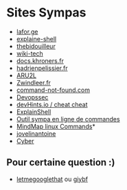 # Sites Sympas

- [lafor.ge](https://lafor.ge)
- [explaine-shell](https://explainshell.com/)
- [thebidouilleur](https://thebidouilleur.xyz)
- [wiki-tech](https://wiki-tech.io)
- [docs.khroners.fr](https://docs.khroners.fr/)
- [hadrienpelissier.fr](https://cours.hadrienpelissier.fr/)
- [ARU2L](https://www.youtube.com/channel/UCNgXQ0-c5VXxSYit5srUKmA)
- [Zwindleer.fr](https://blog.zwindler.fr/)
- [command-not-found.com](https://command-not-found.com)
- [Devopssec](https://devopssec.fr/)
- [devHints.io / cheat cheat](https://devhints.io/)
- [ExplainShell](https://www.explainshell.com/)
- [Outil sympa en ligne de commandes](https://blog.stephane-robert.info/post/devops-outils-linux-indispensables/#lazydocker)
- [MindMap linux Commands](https://xmind.app/m/WwtB/)*
- [jovelinantoine](https://wiki.jovelinantoine.fr)
- [Cyber](https://security-list.js.org/#/README)

## Pour certaine question :)

- [letmegooglethat](https://letmegooglethat.com/) ou [giybf](https://giybf.com/)

